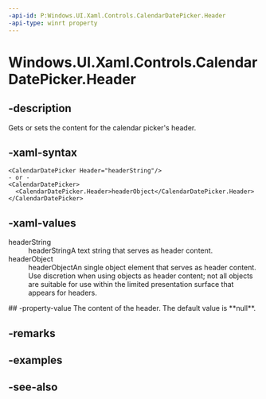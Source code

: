 ```yaml
---
-api-id: P:Windows.UI.Xaml.Controls.CalendarDatePicker.Header
-api-type: winrt property
---
```


<!-- Property syntax
public object Header { get;  set; }
-->

# Windows.UI.Xaml.Controls.CalendarDatePicker.Header

## -description
Gets or sets the content for the calendar picker's header.



## -xaml-syntax
```xaml
<CalendarDatePicker Header="headerString"/>
- or -
<CalendarDatePicker>
  <CalendarDatePicker.Header>headerObject</CalendarDatePicker.Header>
</CalendarDatePicker>

```


## -xaml-values
<dl><dt>headerString</dt><dd>headerStringA text string that serves as header content.</dd>
<dt>headerObject</dt><dd>headerObjectAn single object element that serves as header content. Use discretion when using objects as header content; not all objects are suitable for use within the limited presentation surface that appears for headers.</dd>
</dl>
## -property-value
The content of the header. The default value is **null**.

## -remarks

## -examples

## -see-also
